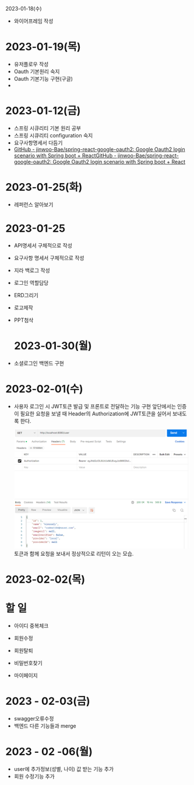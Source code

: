2023-01-18(수)

- 와이어프레임 작성

# 2023-01-19(목)

- 유저플로우 작성
- Oauth 기본원리 숙지
- Oauth 기본기능 구현(구글)
- 

# 2023-01-12(금)

- 스프링 시큐리티 기본 원리 공부
- 스프링 시큐리티 configuration 숙지
- 요구사항명세서 다듬기
- [GitHub - jinwoo-Bae/spring-react-google-oauth2: Google Oauth2 login scenario with Spring boot + React](https://github.com/jinwoo-Bae/spring-react-google-oauth2.git)[GitHub - jinwoo-Bae/spring-react-google-oauth2: Google Oauth2 login scenario with Spring boot + React](https://github.com/jinwoo-Bae/spring-react-google-oauth2.git)

# 2023-01-25(화)

* 레퍼런스 알아보기

# 2023-01-25

* API명세서 구체적으로 작성

* 요구사항 명세서 구체적으로 작성

* 지라 백로그 작성

* 로그인 역할담당

* ERD그리기

* 로고제작

* PPT첨삭
  
  # 2023-01-30(월)

* 소셜로그인 백엔드 구현

# 2023-02-01(수)

* 사용자 로그인 시 JWT토큰 발급 및 프론트로 전달하는 기능 구현
  앞단에서는 인증이 필요한 요청을 보낼 때 Header의 Authorization에 JWT토큰을 실어서 보내도록 한다.
  
  <img src="assets/2023-02-01-17-48-20-image.png" title="" alt="" data-align="inline">토큰과 함께 요청을 보내서 정상적으로 리턴이 오는 모습.

# 2023-02-02(목)

# 할 일

* 아이디 중복체크

* 회원수정

* 회원탈퇴

* 비밀번호찾기

* 마이페이지

# 2023 - 02-03(금)

* swagger오류수정
* 백엔드 다른 기능들과 merge

# 2023 - 02 -06(월)
* user에 추가정보(성별, 나이) 값 받는 기능 추가
* 회원 수정기능 추가
